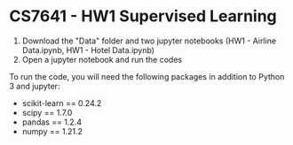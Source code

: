 # CS7641 - HW1 Supervised Learning 

1. Download the "Data" folder and two jupyter notebooks (HW1 - Airline Data.ipynb, HW1 - Hotel Data.ipynb)
2. Open a jupyter notebook and run the codes

To run the code, you will need the following packages in addition to Python 3 and jupyter: 

- scikit-learn      ==            0.24.2
- scipy              ==           1.7.0
- pandas              ==          1.2.4
- numpy                ==         1.21.2

